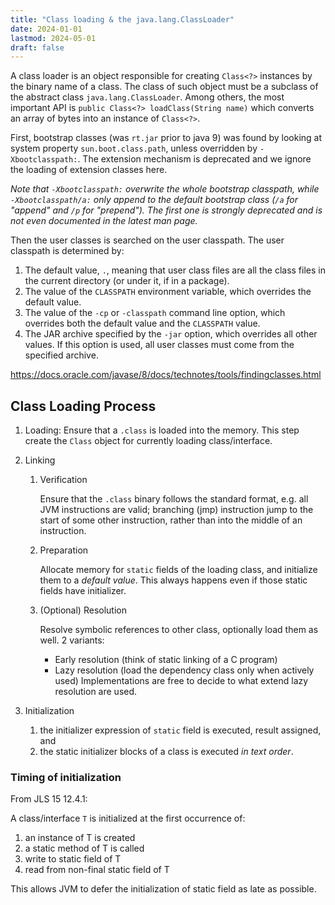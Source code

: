 ```yaml
---
title: "Class loading & the java.lang.ClassLoader"
date: 2024-01-01
lastmod: 2024-05-01
draft: false
---
```


A class loader is an object responsible for creating `Class<?>` instances by the binary name of a class.
The class of such object must be a subclass of the abstract class `java.lang.ClassLoader`. Among others, the most
important API is `public Class<?> loadClass(String name)` which converts an array of bytes into an instance of `Class<?>`.

First, bootstrap classes (was `rt.jar` prior to java 9) was found by looking at system property `sun.boot.class.path`, unless overridden by `-Xbootclasspath:`. The extension mechanism is deprecated and we ignore the loading of extension classes here.

*Note that `-Xbootclasspath:` overwrite the whole bootstrap classpath, while `-Xbootclasspath/a:` only append to the default bootstrap class (`/a` for "append" and `/p` for "prepend"). The first one is strongly deprecated and is not even documented in the latest man page.*

Then the user classes is searched on the user classpath. The user classpath is determined by:

1. The default value, `.`, meaning that user class files are all the class files in the current directory (or under it, if in a package).
2. The value of the `CLASSPATH` environment variable, which overrides the default value.
3. The value of the `-cp` or `-classpath` command line option, which overrides both the default value and the `CLASSPATH` value.
4. The JAR archive specified by the `-jar` option, which overrides all other values. If this option is used, all user classes must come from the specified archive.

https://docs.oracle.com/javase/8/docs/technotes/tools/findingclasses.html

## Class Loading Process

1. Loading: Ensure that a `.class` is loaded into the memory. This step create the `Class` object for currently loading class/interface.
2. Linking
    1. Verification

        Ensure that the `.class` binary follows the standard format, e.g. all JVM instructions are valid; branching (jmp) instruction jump to the start of some other instruction, rather than into the middle of an instruction.

    2. Preparation

        Allocate memory for `static` fields of the loading class, and initialize them to a *default value*.
        This always happens even if those static fields have initializer.

    3. (Optional) Resolution

        Resolve symbolic references to other class, optionally load them as well.
        2 variants:
        - Early resolution (think of static linking of a C program)
        - Lazy resolution (load the dependency class only when actively used)
        Implementations are free to decide to what extend lazy resolution are used.

3. Initialization
    1. the initializer expression of `static` field is executed, result assigned, and
    2. the static initializer blocks of a class is executed *in text order*.

### Timing of initialization

From JLS 15 12.4.1:

A class/interface `T` is initialized at the first occurrence of:
1. an instance of T is created
2. a static method of T is called
3. write to static field of T
4. read from non-final static field of T

This allows JVM to defer the initialization of static field as late as possible.
